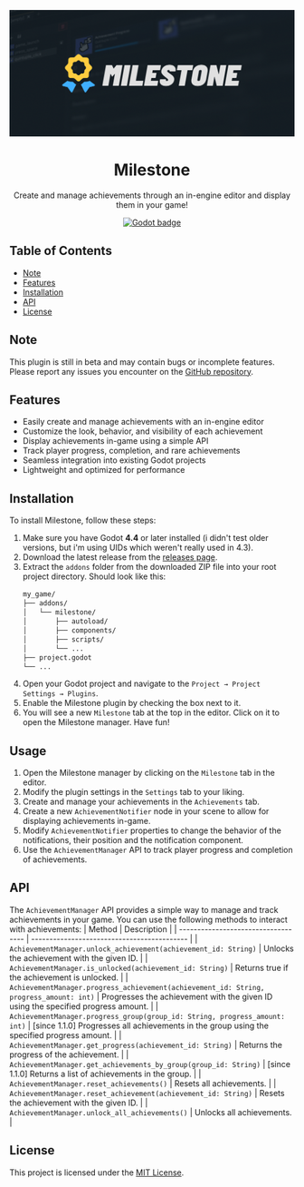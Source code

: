 <p align="center">
  <img alt="Milestone logo" src="https://raw.githubusercontent.com/jelolul/milestone/refs/heads/main/assets/logo/cover.png">
</p>

<h1 align="center">Milestone</h1>
<p align="center">
  Create and manage achievements through an in-engine editor and display them in your game!
</p>
<p align="center">
  <a href="https://godotengine.org/download/windows/">
	<img alt="Godot badge" src="https://img.shields.io/badge/godot-v4.4%2B-478cbf?style=flat&logo=godotengine&logoSize=auto&labelColor=eee&color=478cbf">
  </a>
</p>

## Table of Contents

- [Note](#note)
- [Features](#features)
- [Installation](#installation)
- [API](#api)
- [License](#license)

## Note

This plugin is still in beta and may contain bugs or incomplete features. Please report any issues you encounter on the [GitHub repository](https://github.com/jelolul/milestone/issues).

## Features

- Easily create and manage achievements with an in-engine editor
- Customize the look, behavior, and visibility of each achievement
- Display achievements in-game using a simple API
- Track player progress, completion, and rare achievements
- Seamless integration into existing Godot projects
- Lightweight and optimized for performance

## Installation

To install Milestone, follow these steps:

1. Make sure you have Godot **4.4** or later installed (i didn't test older versions, but i'm using UIDs which weren't really used in 4.3).
1. Download the latest release from the [releases page](https://github.com/jelolul/milestone/releases).
1. Extract the `addons` folder from the downloaded ZIP file into your root project directory. Should look like this:
   ```
   my_game/
   ├── addons/
   │   └── milestone/
   │       ├── autoload/
   │       ├── components/
   │       ├── scripts/
   │       └── ...
   ├── project.godot
   └── ...
   ```
1. Open your Godot project and navigate to the `Project → Project Settings → Plugins`.
1. Enable the Milestone plugin by checking the box next to it.
1. You will see a new `Milestone` tab at the top in the editor. Click on it to open the Milestone manager. Have fun!

## Usage

1. Open the Milestone manager by clicking on the `Milestone` tab in the editor.
2. Modify the plugin settings in the `Settings` tab to your liking.
3. Create and manage your achievements in the `Achievements` tab.
4. Create a new `AchievementNotifier` node in your scene to allow for displaying achievements in-game.
5. Modify `AchievementNotifier` properties to change the behavior of the notifications, their position and the notification component.
6. Use the `AchievementManager` API to track player progress and completion of achievements.

## API

The `AchievementManager` API provides a simple way to manage and track achievements in your game. You can use the following methods to interact with achievements:
| Method | Description |
| ----------------------------------- | ------------------------------------------- |
| `AchievementManager.unlock_achievement(achievement_id: String)` | Unlocks the achievement with the given ID. |
| `AchievementManager.is_unlocked(achievement_id: String)` | Returns true if the achievement is unlocked. |
| `AchievementManager.progress_achievement(achievement_id: String, progress_amount: int)` | Progresses the achievement with the given ID using the specified progress amount. |
| `AchievementManager.progress_group(group_id: String, progress_amount: int)` | [since 1.1.0] Progresses all achievements in the group using the specified progress amount. |
| `AchievementManager.get_progress(achievement_id: String)` | Returns the progress of the achievement. |
| `AchievementManager.get_achievements_by_group(group_id: String)` | [since 1.1.0] Returns a list of achievements in the group. |
| `AchievementManager.reset_achievements()` | Resets all achievements. |
| `AchievementManager.reset_achievement(achievement_id: String)` | Resets the achievement with the given ID. |
| `AchievementManager.unlock_all_achievements()` | Unlocks all achievements. |

## License

This project is licensed under the [MIT License](https://github.com/jelolul/milestone?tab=MIT-1-ov-file).
